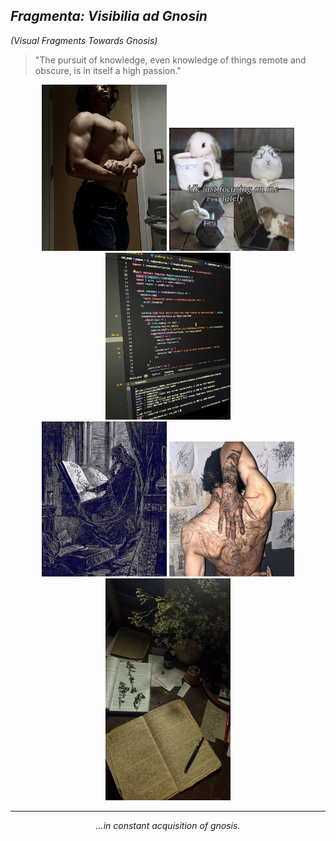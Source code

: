 ## *Fragmenta: Visibilia ad Gnosin*

*(Visual Fragments Towards Gnosis)*

> "The pursuit of knowledge, even knowledge of things remote and obscure, is in itself a high passion." 


<div align="center">
  <img src="readme-assets/April-25-2025/IMG_0006.jpg" alt="Study of the physical form" width="200">
  <img src="readme-assets/April-25-2025/bunne.png" alt="Interludes of unexpected softness" width="200">
  <img src="readme-assets/April-25-2025/codeyay.jpg" alt="The digital loom: weaving logic" width="200">
  <br>
  <img src="readme-assets/April-25-2025/gnosiss.jpg" alt="Echoes of esoteric knowledge" width="200">
  <img src="readme-assets/April-25-2025/iwanttatslikedis.jpg" alt="The body as palimpsest" width="200">
  <img src="readme-assets/April-25-2025/studyaesthic.jpg" alt="Sanctum studiorum: late hours" width="200">
</div>

---

<p align="center"><em>...in constant acquisition of gnosis.</em></p>

